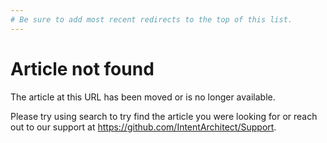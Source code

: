 ```yaml
---
# Be sure to add most recent redirects to the top of this list.
---
```

<script type="text/javascript">
(() => {
  if (window.location.pathname == "/404.html") {
    return;
  }

  var redirects = [
    { oldLocation: "/articles/jonathan1.html", newLocation: "/articles/modules-dotnet/intent-integration-httpclients/intent-integration-httpclients.html" },
  ];

  for (var redirect of redirects) {
    if (window.location.pathname != redirect.oldLocation) {
      continue;
    }

    window.location.href = redirect.newLocation;
    return;
  }

  window.location.href = `/404.html?requestedPath=${window.location.pathname}`;
})();
</script>

# Article not found

The article at this URL has been moved or is no longer available.

Please try using search to try find the article you were looking for or reach out to our support at <https://github.com/IntentArchitect/Support>.
